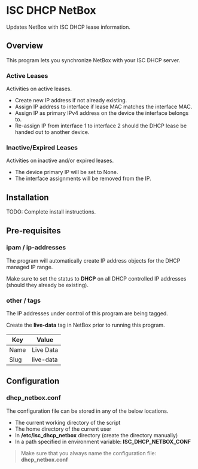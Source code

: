 # ISC DHCP NetBox

Updates NetBox with ISC DHCP lease information.

## Overview

This program lets you synchronize NetBox with your ISC DHCP server.

### Active Leases

Activities on active leases.

* Create new IP address if not already existing.
* Assign IP address to interface if lease MAC matches the interface MAC.
* Assign IP as primary IPv4 address on the device the interface belongs to.
* Re-assign IP from interface 1 to interface 2 should the DHCP lease be handed out to another device.

### Inactive/Expired Leases

Activities on inactive and/or expired leases.

* The device primary IP will be set to None.
* The interface assignments will be removed from the IP.

## Installation

TODO: Complete install instructions.

## Pre-requisites

### ipam / ip-addresses

The program will automatically create IP address objects for the DHCP managed IP range.

Make sure to set the status to **DHCP** on all DHCP controlled IP addresses (should they already be existing).

### other / tags

The IP addresses under control of this program are being tagged.

Create the **live-data** tag in NetBox prior to running this program.

| Key  | Value     |
| ---  | ---       |
| Name | Live Data |
| Slug | live-data |

## Configuration

### dhcp_netbox.conf

The configuration file can be stored in any of the below locations.

* The current working directory of the script
* The home directory of the current user
* In **/etc/isc_dhcp_netbox** directory (create the directory manually)
* In a path specified in environment variable: **ISC_DHCP_NETBOX_CONF**

> Make sure that you always name the configuration file: **dhcp_netbox.conf**
